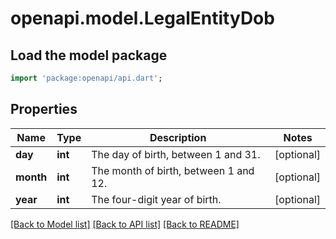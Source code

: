 # openapi.model.LegalEntityDob

## Load the model package
```dart
import 'package:openapi/api.dart';
```

## Properties
Name | Type | Description | Notes
------------ | ------------- | ------------- | -------------
**day** | **int** | The day of birth, between 1 and 31. | [optional] 
**month** | **int** | The month of birth, between 1 and 12. | [optional] 
**year** | **int** | The four-digit year of birth. | [optional] 

[[Back to Model list]](../README.md#documentation-for-models) [[Back to API list]](../README.md#documentation-for-api-endpoints) [[Back to README]](../README.md)


